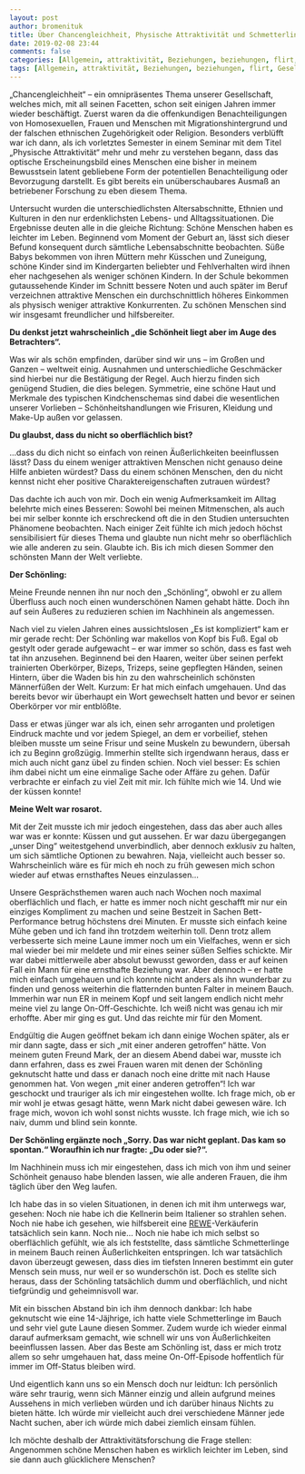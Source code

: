 ```yaml
---
layout: post
author: bromenituk
title: Über Chancengleichheit, Physische Attraktivität und Schmetterlinge
date: 2019-02-08 23:44
comments: false
categories: [Allgemein, attraktivität, Beziehungen, beziehungen, flirt, Gesellschaft, Kurzgeschichten, liebe, schmetterlinge, Sommer, Studium, verliebt]
tags: [Allgemein, attraktivität, Beziehungen, beziehungen, flirt, Gesellschaft, Kurzgeschichten, liebe, schmetterlinge, Sommer, Studium, verliebt]
---
```

<!-- wp:paragraph -->
<p>„Chancengleichheit“ – ein omnipräsentes Thema unserer Gesellschaft, welches mich, mit all seinen Facetten, schon seit einigen Jahren immer wieder beschäftigt. Zuerst waren da die offenkundigen Benachteiligungen von Homosexuellen, Frauen und Menschen mit Migrationshintergrund und der falschen ethnischen Zugehörigkeit oder Religion. Besonders verblüfft war ich dann, als ich vorletztes Semester in einem Seminar mit dem Titel „Physische Attraktivität“ mehr und mehr zu verstehen begann, dass das optische Erscheinungsbild eines Menschen eine bisher in meinem Bewusstsein latent gebliebene Form der potentiellen Benachteiligung oder Bevorzugung darstellt. Es gibt bereits ein unüberschaubares Ausmaß an betriebener Forschung zu eben diesem Thema.</p>
<!-- /wp:paragraph -->

<!-- wp:paragraph -->
<p>Untersucht wurden die unterschiedlichsten Altersabschnitte, Ethnien und Kulturen in den nur erdenklichsten Lebens- und Alltagssituationen. Die Ergebnisse deuten alle in die gleiche Richtung: Schöne Menschen haben es leichter im Leben. Beginnend vom Moment der Geburt an, lässt sich dieser Befund konsequent durch sämtliche Lebensabschnitte beobachten. Süße Babys bekommen von ihren Müttern mehr Küsschen und Zuneigung, schöne Kinder sind im Kindergarten beliebter und Fehlverhalten wird ihnen eher nachgesehen als weniger schönen Kindern. In der Schule bekommen gutaussehende Kinder im Schnitt bessere Noten und auch später im Beruf verzeichnen attraktive Menschen ein durchschnittlich höheres Einkommen als physisch weniger attraktive Konkurrenten. Zu schönen Menschen sind wir insgesamt freundlicher und hilfsbereiter.</p>
<!-- /wp:paragraph -->

<!-- wp:paragraph -->
<p><strong>Du denkst jetzt wahrscheinlich „die Schönheit liegt aber im Auge des Betrachters“.</strong></p>
<!-- /wp:paragraph -->

<!-- wp:paragraph -->
<p>Was wir als schön empfinden, darüber sind wir uns – im Großen und Ganzen –&nbsp;weltweit einig. Ausnahmen und unterschiedliche Geschmäcker sind hierbei nur die Bestätigung der Regel. Auch hierzu finden sich genügend Studien, die dies belegen. Symmetrie, eine schöne Haut und Merkmale des typischen Kindchenschemas sind dabei die wesentlichen unserer Vorlieben – Schönheitshandlungen wie Frisuren, Kleidung und Make-Up außen vor gelassen.</p>
<!-- /wp:paragraph -->

<!-- wp:paragraph -->
<p><strong>Du glaubst, dass du nicht so oberflächlich bist?</strong></p>
<!-- /wp:paragraph -->

<!-- wp:paragraph -->
<p>…dass du dich nicht so einfach von reinen Äußerlichkeiten beeinflussen lässt? Dass du einem weniger attraktiven Menschen nicht genauso deine Hilfe anbieten würdest? Dass du einem schönen Menschen, den du nicht kennst nicht eher positive Charaktereigenschaften zutrauen würdest?</p>
<!-- /wp:paragraph -->

<!-- wp:paragraph -->
<p>Das dachte ich auch von mir. Doch ein wenig Aufmerksamkeit im Alltag belehrte mich eines Besseren: Sowohl bei meinen Mitmenschen, als auch bei mir selber konnte ich erschreckend oft die in den Studien untersuchten Phänomene beobachten. Nach einiger Zeit fühlte ich mich jedoch höchst sensibilisiert für dieses Thema und glaubte nun nicht mehr so oberflächlich wie alle anderen zu sein. Glaubte ich. Bis ich mich diesen Sommer den schönsten Mann der Welt verliebte.</p>
<!-- /wp:paragraph -->

<!-- wp:paragraph -->
<p><strong>Der Schönling:</strong></p>
<!-- /wp:paragraph -->

<!-- wp:paragraph -->
<p>Meine Freunde nennen ihn nur noch den „Schönling“, obwohl er zu allem Überfluss auch noch einen wunderschönen Namen gehabt hätte. Doch ihn auf sein Äußeres zu reduzieren schien im Nachhinein als angemessen.</p>
<!-- /wp:paragraph -->

<!-- wp:paragraph -->
<p>Nach viel zu vielen Jahren eines aussichtslosen&nbsp;„Es ist kompliziert“ kam er mir gerade recht: Der Schönling war makellos von Kopf bis Fuß. Egal ob gestylt oder gerade aufgewacht – er war immer so schön, dass es fast weh tat ihn anzusehen. Beginnend bei den Haaren, weiter über seinen perfekt trainierten Oberkörper, Bizeps, Trizeps, seine gepflegten Händen, seinen Hintern, über die Waden bis hin zu den wahrscheinlich schönsten Männerfüßen der Welt. Kurzum: Er hat mich einfach umgehauen. Und das bereits bevor wir überhaupt ein Wort gewechselt hatten und bevor er seinen Oberkörper vor mir entblößte.</p>
<!-- /wp:paragraph -->

<!-- wp:paragraph -->
<p>Dass er etwas jünger war als ich, einen sehr arroganten und proletigen Eindruck machte und vor jedem Spiegel, an dem er vorbeilief, stehen bleiben musste um seine Frisur und seine Muskeln zu bewundern, übersah ich zu Beginn großzügig. Immerhin stellte sich irgendwann heraus, dass er mich auch nicht ganz übel zu finden schien. Noch viel besser: Es schien ihm dabei nicht um eine einmalige Sache oder Affäre zu gehen. Dafür verbrachte er einfach zu viel Zeit mit mir. Ich fühlte mich wie 14. Und wie der küssen konnte!</p>
<!-- /wp:paragraph -->

<!-- wp:paragraph -->
<p><strong>Meine Welt war rosarot.</strong></p>
<!-- /wp:paragraph -->

<!-- wp:paragraph -->
<p>Mit der Zeit musste ich mir jedoch eingestehen, dass das aber auch alles war was er konnte: Küssen und gut aussehen. Er war dazu übergegangen „unser Ding“ weitestgehend unverbindlich, aber dennoch exklusiv zu halten, um sich sämtliche Optionen zu bewahren. Naja, vielleicht auch besser so. Wahrscheinlich wäre es für mich eh noch zu früh gewesen mich schon wieder auf etwas ernsthaftes Neues einzulassen...</p>
<!-- /wp:paragraph -->

<!-- wp:paragraph -->
<p>Unsere Gesprächsthemen waren auch nach Wochen noch maximal oberflächlich und flach, er hatte es immer noch nicht geschafft mir nur ein einziges Kompliment zu machen und seine Bestzeit in Sachen Bett-Performance betrug höchstens drei Minuten. Er musste sich einfach keine Mühe geben und ich fand ihn trotzdem weiterhin toll. Denn trotz allem verbesserte sich meine Laune immer noch um ein Vielfaches, wenn er sich mal wieder bei mir meldete und mir eines seiner süßen Selfies schickte. Mir war dabei mittlerweile aber absolut bewusst geworden, dass er auf keinen Fall ein Mann für eine ernsthafte Beziehung war. Aber dennoch – er hatte mich einfach umgehauen und ich konnte nicht anders als ihn wunderbar zu finden und genoss weiterhin die flatternden bunten Falter in meinem Bauch. Immerhin war nun ER in meinem Kopf und seit langem endlich nicht mehr meine viel zu lange On-Off-Geschichte. Ich weiß nicht was genau ich mir erhoffte. Aber mir ging es gut. Und das reichte mir für den Moment.</p>
<!-- /wp:paragraph -->

<!-- wp:paragraph -->
<p>Endgültig die Augen geöffnet bekam ich dann einige Wochen später, als er mir dann sagte, dass er sich „mit einer anderen getroffen“ hätte. Von meinem guten Freund Mark, der an diesem Abend dabei war, musste ich dann erfahren, dass es zwei Frauen waren mit denen der Schönling geknutscht hatte und dass er danach noch eine dritte mit nach Hause genommen hat. Von wegen „mit einer anderen getroffen“! Ich war geschockt und trauriger als ich mir eingestehen wollte. Ich frage mich, ob er mir wohl je etwas gesagt hätte, wenn Mark nicht dabei gewesen wäre. Ich frage mich, wovon ich wohl sonst nichts wusste. Ich frage mich, wie ich so naiv, dumm und blind sein konnte.</p>
<!-- /wp:paragraph -->

<!-- wp:paragraph -->
<p><strong>Der Schönling ergänzte noch „Sorry. Das war nicht geplant. Das kam so spontan.“ Woraufhin ich nur fragte: „Du oder sie?“.</strong></p>
<!-- /wp:paragraph -->

<!-- wp:paragraph -->
<p>Im Nachhinein muss ich mir eingestehen, dass ich mich von ihm und seiner Schönheit genauso habe blenden lassen, wie alle anderen Frauen, die ihm täglich über den Weg laufen.</p>
<!-- /wp:paragraph -->

<!-- wp:paragraph -->
<p>Ich habe das in so vielen Situationen, in denen ich mit ihm unterwegs war, gesehen: Noch nie habe ich die Kellnerin beim Italiener so strahlen sehen. Noch nie habe ich gesehen, wie hilfsbereit eine <a href="https://href.li/?https://www.rewe-rahmati.de">REWE</a>-Verkäuferin tatsächlich sein kann. Noch nie… Noch nie habe ich mich selbst so oberflächlich gefühlt, wie als ich feststellte, dass sämtliche Schmetterlinge in meinem Bauch reinen Äußerlichkeiten entspringen. Ich war tatsächlich davon überzeugt gewesen, dass dies im tiefsten Inneren bestimmt ein guter Mensch sein muss, nur weil er so wunderschön ist. Doch es stellte sich heraus, dass der Schönling tatsächlich dumm und oberflächlich, und nicht tiefgründig und geheimnisvoll war.</p>
<!-- /wp:paragraph -->

<!-- wp:paragraph -->
<p>Mit ein bisschen Abstand bin ich ihm dennoch dankbar: Ich habe geknutscht wie eine 14-Jäjhrige, ich hatte viele Schmetterlinge im Bauch und sehr viel gute Laune diesen Sommer. Zudem wurde ich wieder einmal darauf aufmerksam gemacht, wie schnell wir uns von Äußerlichkeiten beeinflussen lassen. Aber das Beste am Schönling ist, dass er mich trotz allem so sehr umgehauen hat, dass meine On-Off-Episode hoffentlich für immer im Off-Status bleiben wird.</p>
<!-- /wp:paragraph -->

<!-- wp:paragraph -->
<p>Und eigentlich kann uns so ein Mensch doch nur leidtun: Ich persönlich wäre sehr traurig, wenn sich Männer einzig und allein aufgrund meines Aussehens in mich verlieben würden und ich darüber hinaus Nichts zu bieten hätte. Ich würde mir vielleicht auch drei verschiedene Männer jede Nacht suchen, aber ich würde mich dabei ziemlich einsam fühlen.</p>
<!-- /wp:paragraph -->

<!-- wp:paragraph -->
<p>Ich möchte deshalb der Attraktivitätsforschung die Frage stellen: Angenommen&nbsp;schöne Menschen haben es wirklich leichter im Leben, sind sie dann auch glücklichere Menschen?</p>
<!-- /wp:paragraph -->

<!-- wp:tadv/classic-paragraph -->
<p><img src="https://vg07.met.vgwort.de/na/203c4a30d6a54270b6bb51bd79883f6b" alt="" width="1" height="1" /></p>
<!-- /wp:tadv/classic-paragraph -->
